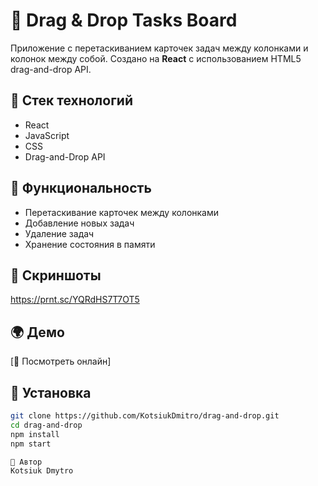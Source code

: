# 🧲 Drag & Drop Tasks Board

Приложение с перетаскиванием карточек задач между колонками и колонок между собой. Создано на **React** с использованием HTML5 drag-and-drop API.

## 🔧 Стек технологий

- React
- JavaScript
- CSS
- Drag-and-Drop API

## 🚀 Функциональность

- Перетаскивание карточек между колонками
- Добавление новых задач
- Удаление задач
- Хранение состояния в памяти

## 📸 Скриншоты
https://prnt.sc/YQRdHS7T7OT5


## 🌍 Демо

[🔗 Посмотреть онлайн]

## 📂 Установка

```bash
git clone https://github.com/KotsiukDmitro/drag-and-drop.git
cd drag-and-drop
npm install
npm start

🧠 Автор
Kotsiuk Dmytro
